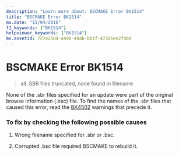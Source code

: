 ```yaml
---
description: "Learn more about: BSCMAKE Error BK1514"
title: "BSCMAKE Error BK1514"
ms.date: "11/04/2016"
f1_keywords: ["BK1514"]
helpviewer_keywords: ["BK1514"]
ms.assetid: 7c7e2504-a490-44ab-bb1f-47385ee2f4b0
---
```

# BSCMAKE Error BK1514

> all .SBR files truncated, none found in filename

None of the .sbr files specified for an update were part of the original browse information (.bsc) file. To find the names of the .sbr files that caused this error, read the [BK4502](../../error-messages/tool-errors/bscmake-warning-bk4502.md) warnings that precede it.

### To fix by checking the following possible causes

1. Wrong filename specified for .sbr or .bsc.

1. Corrupted .bsc file required BSCMAKE to rebuild it.
